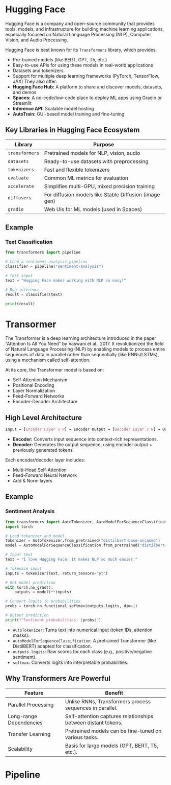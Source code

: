 # Hugging Face
Hugging Face is a company and open-source community that provides tools, models, and infrastructure for building machine learning applications, especially focused on Natural Language Processing (NLP), Computer Vision, and Audio Processing.

Hugging Face is best known for its `Transformers` library, which provides:
- Pre-trained models (like BERT, GPT, T5, etc.)
- Easy-to-use APIs for using these models in real-world applications
- Datasets and tokenizers
- Support for multiple deep learning frameworks (PyTorch, TensorFlow, JAX)
They also offer:
- **Hugging Face Hub:** A platform to share and discover models, datasets, and demos
- **Spaces:** A no-code/low-code place to deploy ML apps using Gradio or Streamlit
- **Inference API:** Scalable model hosting
- **AutoTrain:** GUI-based model training and fine-tuning

## Key Libraries in Hugging Face Ecosystem
| Library        | Purpose                                                |
| -------------- | ------------------------------------------------------ |
| `transformers` | Pretrained models for NLP, vision, audio               |
| `datasets`     | Ready-to-use datasets with preprocessing               |
| `tokenizers`   | Fast and flexible tokenizers                           |
| `evaluate`     | Common ML metrics for evaluation                       |
| `accelerate`   | Simplifies multi-GPU, mixed precision training         |
| `diffusers`    | For diffusion models like Stable Diffusion (image gen) |
| `gradio`       | Web UIs for ML models (used in Spaces)                 |

## Example
### Text Classification
```py
from transformers import pipeline

# Load a sentiment-analysis pipeline
classifier = pipeline("sentiment-analysis")

# Test input
text = "Hugging Face makes working with NLP so easy!"

# Run inference
result = classifier(text)

print(result)
```

# Transormer
The Transformer is a deep learning architecture introduced in the paper “Attention Is All You Need” by Vaswani et al., 2017. It revolutionized the field of Natural Language Processing (NLP) by enabling models to process entire sequences of data in parallel rather than sequentially (like RNNs/LSTMs), using a mechanism called self-attention.

At its core, the Transformer model is based on:

- Self-Attention Mechanism
- Positional Encoding
- Layer Normalization
- Feed-Forward Networks
- Encoder-Decoder Architecture

## High Level Architecture
```css
Input → [Encoder Layer x N] → Encoder Output → [Decoder Layer x N] → Output
```
- **Encoder:** Converts input sequence into context-rich representations.
- **Decoder:** Generates the output sequence, using encoder output + previously generated tokens.

Each encoder/decoder layer includes:

- Multi-Head Self-Attention
- Feed-Forward Neural Network
- Add & Norm layers

## Example
### Sentiment Analysis
```py
from transformers import AutoTokenizer, AutoModelForSequenceClassification
import torch

# Load tokenizer and model
tokenizer = AutoTokenizer.from_pretrained("distilbert-base-uncased")
model = AutoModelForSequenceClassification.from_pretrained("distilbert-base-uncased", num_labels=2)

# Input text
text = "I love Hugging Face! It makes NLP so much easier."

# Tokenize input
inputs = tokenizer(text, return_tensors="pt")

# Get model prediction
with torch.no_grad():
    outputs = model(**inputs)

# Convert logits to probabilities
probs = torch.nn.functional.softmax(outputs.logits, dim=1)

# Output prediction
print(f"Sentiment probabilities: {probs}")
```
- `AutoTokenizer`: Turns text into numerical input (token IDs, attention masks).
- `AutoModelForSequenceClassification`: A pretrained Transformer (like DistilBERT) adapted for classification.
- `outputs.logits`: Raw scores for each class (e.g., positive/negative sentiment).
- `softmax`: Converts logits into interpretable probabilities.
## Why Transformers Are Powerful
| Feature                 | Benefit                                                       |
| ----------------------- | ------------------------------------------------------------- |
| Parallel Processing     | Unlike RNNs, Transformers process sequences in parallel.      |
| Long-range Dependencies | Self-attention captures relationships between distant tokens. |
| Transfer Learning       | Pretrained models can be fine-tuned on various tasks.         |
| Scalability             | Basis for large models (GPT, BERT, T5, etc.).                 |

# Pipeline
